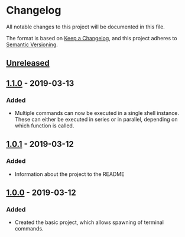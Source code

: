 # Changelog

All notable changes to this project will be documented in this file.

The format is based on [Keep a Changelog](https://keepachangelog.com/en/1.0.0/),
and this project adheres to [Semantic Versioning](https://semver.org/spec/v2.0.0.html).

## [Unreleased]

## [1.1.0] - 2019-03-13

### Added

- Multiple commands can now be executed in a single shell instance. These
  can either be executed in series or in parallel, depending on which function
  is called.

## [1.0.1] - 2019-03-12

### Added

- Information about the project to the README

## [1.0.0] - 2019-03-12

### Added

- Created the basic project, which allows spawning of terminal commands.

[unreleased]: https://github.com/dbpiper/terminal-spawn/compare/1.1.0...HEAD
[1.1.0]: https://github.com/dbpiper/terminal-spawn/compare/1.0.1...1.1.0
[1.0.1]: https://github.com/dbpiper/terminal-spawn/compare/1.0.0...1.0.1
[1.0.0]: https://github.com/dbpiper/terminal-spawn/compare/releases/tag/1.0.0
